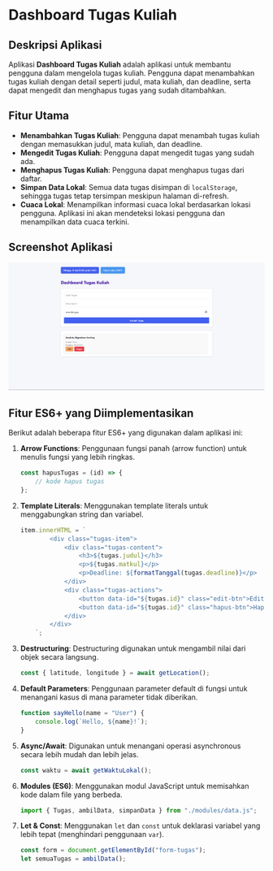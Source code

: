 # Dashboard Tugas Kuliah

## Deskripsi Aplikasi

Aplikasi **Dashboard Tugas Kuliah** adalah aplikasi untuk membantu pengguna dalam mengelola tugas kuliah. Pengguna dapat menambahkan tugas kuliah dengan detail seperti judul, mata kuliah, dan deadline, serta dapat mengedit dan menghapus tugas yang sudah ditambahkan.

## Fitur Utama

- **Menambahkan Tugas Kuliah**: Pengguna dapat menambah tugas kuliah dengan memasukkan judul, mata kuliah, dan deadline.
- **Mengedit Tugas Kuliah**: Pengguna dapat mengedit tugas yang sudah ada.
- **Menghapus Tugas Kuliah**: Pengguna dapat menghapus tugas dari daftar.
- **Simpan Data Lokal**: Semua data tugas disimpan di `localStorage`, sehingga tugas tetap tersimpan meskipun halaman di-refresh.
- **Cuaca Lokal**: Menampilkan informasi cuaca lokal berdasarkan lokasi pengguna. Aplikasi ini akan mendeteksi lokasi pengguna dan menampilkan data cuaca terkini.

## Screenshot Aplikasi

![Dashboard Tugas Kuliah Screenshot](./assets/screenshot.png)

## Fitur ES6+ yang Diimplementasikan

Berikut adalah beberapa fitur ES6+ yang digunakan dalam aplikasi ini:

1. **Arrow Functions**: Penggunaan fungsi panah (arrow function) untuk menulis fungsi yang lebih ringkas.
    ```js
    const hapusTugas = (id) => {
        // kode hapus tugas
    };
    ```

2. **Template Literals**: Menggunakan template literals untuk menggabungkan string dan variabel.
    ```js
    item.innerHTML = `
            <div class="tugas-item">
                <div class="tugas-content">
                    <h3>${tugas.judul}</h3>
                    <p>${tugas.matkul}</p>
                    <p>Deadline: ${formatTanggal(tugas.deadline)}</p>
                </div>
                <div class="tugas-actions">
                    <button data-id="${tugas.id}" class="edit-btn">Edit</button>
                    <button data-id="${tugas.id}" class="hapus-btn">Hapus</button>
                </div>
            </div>
        `;
    ```

3. **Destructuring**: Destructuring digunakan untuk mengambil nilai dari objek secara langsung.
    ```js
    const { latitude, longitude } = await getLocation();
    ```

4. **Default Parameters**: Penggunaan parameter default di fungsi untuk menangani kasus di mana parameter tidak diberikan.
    ```js
    function sayHello(name = "User") {
        console.log(`Hello, ${name}!`);
    }
    ```

5. **Async/Await**: Digunakan untuk menangani operasi asynchronous secara lebih mudah dan lebih jelas.
    ```js
    const waktu = await getWaktuLokal();
    ```

6. **Modules (ES6)**: Menggunakan modul JavaScript untuk memisahkan kode dalam file yang berbeda.
    ```js
    import { Tugas, ambilData, simpanData } from "./modules/data.js";
    ```

7. **Let & Const**: Menggunakan `let` dan `const` untuk deklarasi variabel yang lebih tepat (menghindari penggunaan `var`).
    ```js
    const form = document.getElementById("form-tugas");
    let semuaTugas = ambilData();
    ```
